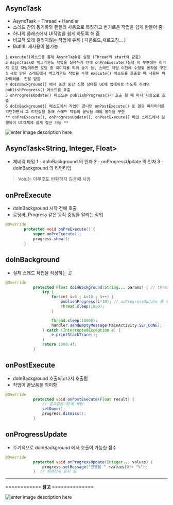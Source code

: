 ## AsyncTask

- AsyncTask = Thread + Handler
- 스레드 간의 동기화와 핸들러 사용으로 복잡하고 번거로운 작업을 쉽게 만들어 줌
- 하나의 클래스에서 UI작업을 쉽게 하도록 해 줌
- 비교적 오래 걸리지않는 작업에 유용 ( 다운로드,새로고침... )
- But!!!!! 재사용이 불가능
~~~
1 execute()메소드를 통해 AsyncTask을 실행 (Thread의 start와 같음)
2 AsyncTask로 백그라운드 작업을 실행하기 전에 onPreExecute()실행 이 부분에는 이미지 로딩 작업이라면 로딩 중 이미지를 띄워 놓기 등, 스레드 작업 이전에 수행할 동작을 구현
3 새로 만든 스레드에서 백그라운드 작업을 수행 execute() 메소드를 호출할 때 사용된 파라미터를  전달 받음
4 doInBackground() 에서 중간 중간 진행 상태를 UI에 업데이트 하도록 하려면 publishProgress() 메소드를 호출
5 onProgressUpdate() 메소드는 publishProgress()가 호출 될 때 마다 자동으로 호출
6 doInBackground() 메소드에서 작업이 끝나면 onPostExecute() 로 결과 파라미터를 리턴하면서 그 리턴값을 통해 스레드 작업이 끝났을 때의 동작을 구현
** onPreExecute(), onProgressUpdate(), onPostExecute() 메인 스레드에서 실행되어 UI객체에 쉽게 접근 가능 **
~~~

![enter image description here](http://cfile23.uf.tistory.com/image/2420B240577D4A720F8136)

## AsyncTask<String, Integer, Float>
- 제네릭 타입
1 - doInBackground 의 인자
2 - onProgressUpdate 의 인자
3 - doInBackground 의 리턴타입
> Void는 아무것도 반환하지 않을때 사용

## onPreExecute
- doInBackground 시작 전에 호출
- 로딩바, Progress 같은 동작 중임을 알리는 작업
 ```java
 @Override
         protected void onPreExecute() {
             super.onPreExecute();
             progress.show();
         }
```

## doInBackground
- 실제 스레드 작업을 작성하는 곳
```java
@Override
            protected Float doInBackground(String... params) { // thread의 run과 같음
                try {
                    for(int i=0 ; i<10 ; i++) {
                        publishProgress(i*10); // onProgressUpdate 를 주기적으로 업데이트 해준다.
                        Thread.sleep(1000);
                    }

                    Thread.sleep(10000);
                    handler.sendEmptyMessage(MainActivity.SET_DONE);
                } catch (InterruptedException e) {
                    e.printStackTrace();
                }
                return 1000.4f;
            }
```

## onPostExecute
- doInBackground 호출되고나서 호출됨
- 작업이 끝났음을 의미함
```java
@Override
            protected void onPostExecute(Float result) {
                // 결과값을 UI에 세팅
                setDone();
                progress.dismiss();
            }
```

## onProgressUpdate
- 주기적으로 doInBackground 에서 호출이 가능한 함수
```java
@Override
            protected void onProgressUpdate(Integer... values) {
                progress.setMessage("진행율 " +values[0]+ "%");
            }  // 퍼센티지 표시 됨
```

---
============ **참고** ==============

![enter image description here](http://img1.daumcdn.net/thumb/R1920x0/?fname=http%3A%2F%2Fcfile24.uf.tistory.com%2Fimage%2F277EDE4057D583F4173E0D)
